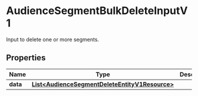 

# AudienceSegmentBulkDeleteInputV1

Input to delete one or more segments.

## Properties

| Name | Type | Description | Notes |
|------------ | ------------- | ------------- | -------------|
|**data** | [**List&lt;AudienceSegmentDeleteEntityV1Resource&gt;**](AudienceSegmentDeleteEntityV1Resource.md) |  |  [optional] |



